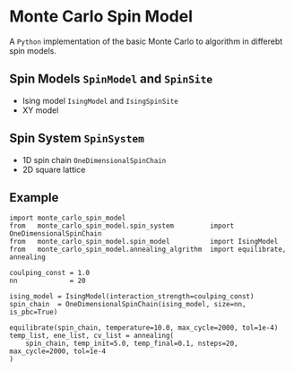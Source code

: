 # Monte Carlo Spin Model
A `Python` implementation of the basic Monte Carlo to algorithm in differebt spin models.

## Spin Models `SpinModel` and `SpinSite`
- Ising model `IsingModel` and `IsingSpinSite`
- XY model

## Spin System `SpinSystem`
- 1D spin chain `OneDimensionalSpinChain`
- 2D square lattice

## Example

```
import monte_carlo_spin_model
from   monte_carlo_spin_model.spin_system         import OneDimensionalSpinChain
from   monte_carlo_spin_model.spin_model          import IsingModel
from   monte_carlo_spin_model.annealing_algrithm  import equilibrate, annealing

coulping_const = 1.0
nn             = 20

ising_model = IsingModel(interaction_strength=coulping_const)
spin_chain  = OneDimensionalSpinChain(ising_model, size=nn, is_pbc=True)

equilibrate(spin_chain, temperature=10.0, max_cycle=2000, tol=1e-4)
temp_list, ene_list, cv_list = annealing(
    spin_chain, temp_init=5.0, temp_final=0.1, nsteps=20, max_cycle=2000, tol=1e-4
)
```
